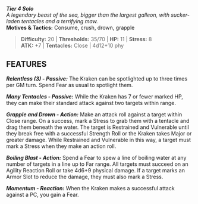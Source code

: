 ***Tier 4 Solo***  
*A legendary beast of the sea, bigger than the largest galleon, with sucker-laden tentacles and a terrifying maw.*  
**Motives & Tactics:** Consume, crush, drown, grapple

> **Difficulty:** 20 | **Thresholds:** 35/70 | **HP:** 11 | **Stress:** 8  
> **ATK:** +7 | **Tentacles:** Close | 4d12+10 phy  

## FEATURES

***Relentless (3) - Passive:*** The Kraken can be spotlighted up to three times per GM turn. Spend Fear as usual to spotlight them.

***Many Tentacles - Passive:*** While the Kraken has 7 or fewer marked HP, they can make their standard attack against two targets within range.

***Grapple and Drown - Action:*** Make an attack roll against a target within Close range. On a success, mark a Stress to grab them with a tentacle and drag them beneath the water. The target is Restrained and Vulnerable until they break free with a successful Strength Roll or the Kraken takes Major or greater damage. While Restrained and Vulnerable in this way, a target must mark a Stress when they make an action roll.

***Boiling Blast - Action:*** Spend a Fear to spew a line of boiling water at any number of targets in a line up to Far range. All targets must succeed on an Agility Reaction Roll or take 4d6+9 physical damage. If a target marks an Armor Slot to reduce the damage, they must also mark a Stress.

***Momentum - Reaction:*** When the Kraken makes a successful attack against a PC, you gain a Fear.
